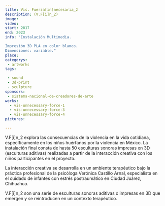 ```yaml
---
title: Vis. Fuerza[in]necesaria_2
description: (V.F[i]n_2)
image: 
video: 
start: 2017
end: 2023
info: "Instalación Multimedia.

Impresión 3D PLA en color blanco.
Dimensiones: variable."
place: 
categorys:
 - artworks
tags:

 - sound
 - 3d-print
 - sculpture
sponsors:
 - sistema-nacional-de-creadores-de-arte
works:
  - vis-unnecessary-force-1
  - vis-unnecessary-force-3
  - vis-unnecessary-force-4
pictures:

---
```


V.F[i]n_2 explora las consecuencias de la violencia en la vida cotidiana, específicamente en los niños huérfanos por la violencia en México. La instalación final consta de hasta 50 esculturas sonoras impresas en 3D (esculturas aditivas) realizadas a partir de la interacción creativa con los niños participantes en el proyecto.

La interacción creativa se desarrolla en un ambiente terapéutico bajo la práctica profesional de la psicóloga Verónica Castillo Arnal, especialista en el cuidado de infantes con estrés postraumático en Ciudad Juárez, Chihuahua.

V.F[i]n_2 son una serie de esculturas sonoras aditivas o impresas en 3D que emergen y se reintroducen en un contexto terapéutico.